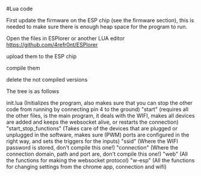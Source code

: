 #Lua code

First update the firmware on the ESP chip (see the firmware section), this is needed to make sure there is enough heap space for the program to run.

Open the files in ESPlorer or another LUA editor
https://github.com/4refr0nt/ESPlorer

upload them to the ESP chip

compile them

delete the not compiled versions

The tree is as follows

init.lua
(Initializes the program, also makes sure that you can stop the other code from running by connecting pin 4 to the ground)
	 "start"
	 (requires all the other files, is the main program, it deals with the WIFI, makes all devices are added and keeps the websocket alive, or restarts the connection)
		 "start_stop_functions"
		(Takes care of the devices that are plugged or unplugged in the software, makes sure (PWM) ports are configured in the right way, and sets the triggers for the inputs)
		 "ssid"
		 (Where the WIFI password is stored, don't compile this one!)
		 "connection"
		 (Where the connection domain, path and port are, don't compile this one!)
		 "web"
		 (All the functions for making the websocket protocol)
		 "w-esp"
		 (All the functions for changing settings from the chrome app, connection and wifi)

